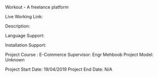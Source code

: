 Workout - A freelance platform

Live Working Link:

Description: 


Language Support:


Installation Support:



Project Course : E-Commerce
Supervisor: Engr Mehboob
Project Model: Unknown

Project Start Date: 19/04/2019
Project End Date: N/A
